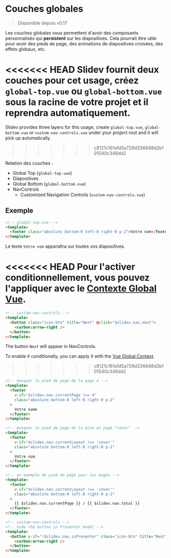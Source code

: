 # Couches globales

> Disponible depuis v0.17

Les couches globales vous permettent d'avoir des composants personnalisés qui **persistent** sur les diapositives. Cela pourrait être utile pour avoir des pieds de page, des animations de diapositives croisées, des effets globaux, etc.

<<<<<<< HEAD
Slidev fournit deux couches pour cet usage, créez `global-top.vue` ou `global-bottom.vue` sous la racine de votre projet et il reprendra automatiquement.
=======
Slidev provides three layers for this usage, create `global-top.vue`, `global-bottom.vue` or `custom-nav-controls.vue` under your project root and it will pick up automatically.
>>>>>>> c8121c161efd5a726d336648d2b101540c346dd2

Relation des couches :

- Global Top (`global-top.vue`)
- Diapositives
- Global Bottom (`global-bottom.vue`)
- NavControls
  - Customized Navigation Controls (`custom-nav-controls.vue`)

## Exemple

```html
<!-- global-top.vue -->
<template>
  <footer class="absolute bottom-0 left-0 right-0 p-2">Votre nom</footer>
</template>
```

Le texte `Votre nom` apparaîtra sur toutes vos diapositives.

<<<<<<< HEAD
Pour l'activer conditionnellement, vous pouvez l'appliquer avec le [Contexte Global Vue](/custom/vue-context).
=======
```html
<!-- custom-nav-controls -->
<template>
  <button class="icon-btn" title="Next" @click="$slidev.nav.next">
    <carbon:arrow-right />
  </button>
</template>
```

The button `Next` will appear in NavControls.

To enable it conditionally, you can apply it with the [Vue Global Context](/custom/vue-context).
>>>>>>> c8121c161efd5a726d336648d2b101540c346dd2

```html
<!-- masquer le pied de page de la page 4 -->
<template>
  <footer
    v-if="$slidev.nav.currentPage !== 4"
    class="absolute bottom-0 left-0 right-0 p-2"
  >
    Votre name
  </footer>
</template>
```

```html
<!-- masquer le pied de page de la mise en page "cover" -->
<template>
  <footer
    v-if="$slidev.nav.currentLayout !== 'cover'"
    class="absolute bottom-0 left-0 right-0 p-2"
  >
    Votre nom
  </footer>
</template>
```

```html
<!-- un exemple de pied de page pour les pages -->
<template>
  <footer
    v-if="$slidev.nav.currentLayout !== 'cover'"
    class="absolute bottom-0 left-0 right-0 p-2"
  >
    {{ $slidev.nav.currentPage }} / {{ $slidev.nav.total }}
  </footer>
</template>
```

```html
<!-- custom-nav-controls -->
<!-- hide the button in Presenter model -->
<template>
  <button v-if="!$slidev.nav.isPresenter" class="icon-btn" title="Next" @click="$slidev.nav.next">
    <carbon:arrow-right />
  </button>
</template>
```
